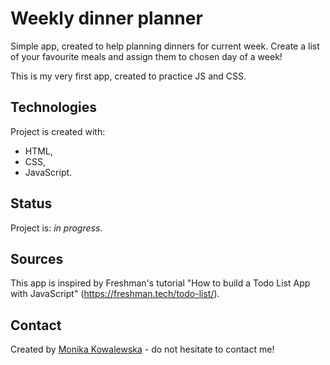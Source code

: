 # Weekly dinner planner
Simple app, created to help planning dinners for current week. Create a list of your favourite meals and assign them to chosen day of a week! 

This is my very first app, created to practice JS and CSS.

## Technologies
Project is created with:
* HTML,
* CSS,
* JavaScript.

## Status
Project is: _in progress_.

## Sources
This app is inspired by Freshman's tutorial "How to build a Todo List App with JavaScript"
(https://freshman.tech/todo-list/).

## Contact
Created by [Monika Kowalewska](www.linkedin.com/in/mon-kowalewska) - do not hesitate to contact me!